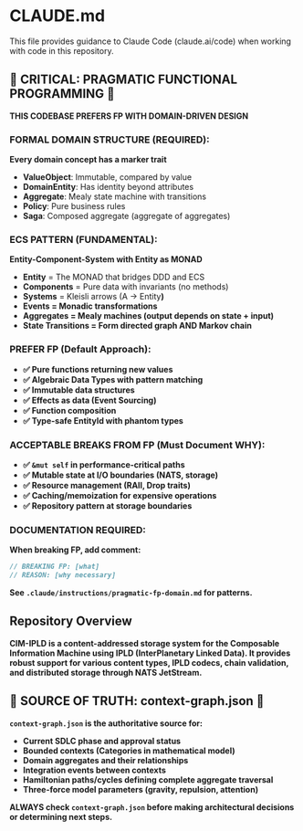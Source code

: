 <!-- Copyright (c) 2025 - Cowboy AI, LLC. -->

# CLAUDE.md

This file provides guidance to Claude Code (claude.ai/code) when working with code in this repository.

## 🚨 CRITICAL: PRAGMATIC FUNCTIONAL PROGRAMMING 🚨

**THIS CODEBASE PREFERS FP WITH DOMAIN-DRIVEN DESIGN**

### FORMAL DOMAIN STRUCTURE (REQUIRED):
**Every domain concept has a marker trait**
- **ValueObject**: Immutable, compared by value
- **DomainEntity**: Has identity beyond attributes
- **Aggregate**: Mealy state machine with transitions
- **Policy**: Pure business rules
- **Saga**: Composed aggregate (aggregate of aggregates)

### ECS PATTERN (FUNDAMENTAL):
**Entity-Component-System with Entity as MONAD**
- **Entity** = The MONAD that bridges DDD and ECS
- **Components** = Pure data with invariants (no methods)
- **Systems** = Kleisli arrows (A → Entity<B>)
- **Events** = Monadic transformations
- **Aggregates** = Mealy machines (output depends on state + input)
- **State Transitions** = Form directed graph AND Markov chain

### PREFER FP (Default Approach):
- ✅ Pure functions returning new values
- ✅ Algebraic Data Types with pattern matching  
- ✅ Immutable data structures
- ✅ Effects as data (Event Sourcing)
- ✅ Function composition
- ✅ Type-safe EntityId<T> with phantom types

### ACCEPTABLE BREAKS FROM FP (Must Document WHY):
- ✅ `&mut self` in performance-critical paths
- ✅ Mutable state at I/O boundaries (NATS, storage)
- ✅ Resource management (RAII, Drop traits)
- ✅ Caching/memoization for expensive operations
- ✅ Repository pattern at storage boundaries

### DOCUMENTATION REQUIRED:
When breaking FP, add comment:
```rust
// BREAKING FP: [what] 
// REASON: [why necessary]
```

See `.claude/instructions/pragmatic-fp-domain.md` for patterns.

## Repository Overview

CIM-IPLD is a content-addressed storage system for the Composable Information Machine using IPLD (InterPlanetary Linked Data). It provides robust support for various content types, IPLD codecs, chain validation, and distributed storage through NATS JetStream.

## 🚨 SOURCE OF TRUTH: context-graph.json 🚨

**`context-graph.json`** is the authoritative source for:
- Current SDLC phase and approval status
- Bounded contexts (Categories in mathematical model)
- Domain aggregates and their relationships
- Integration events between contexts
- Hamiltonian paths/cycles defining complete aggregate traversal
- Three-force model parameters (gravity, repulsion, attention)

**ALWAYS** check `context-graph.json` before making architectural decisions or determining next steps.


